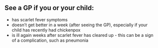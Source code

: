 ## See a GP if you or your child:

- has scarlet fever symptoms
- doesn’t get better in a week (after seeing the GP), especially if your child
  has recently had chickenpox
- is ill again weeks after scarlet fever has cleared up - this can be a sign
  of a complication, such as pneumonia
